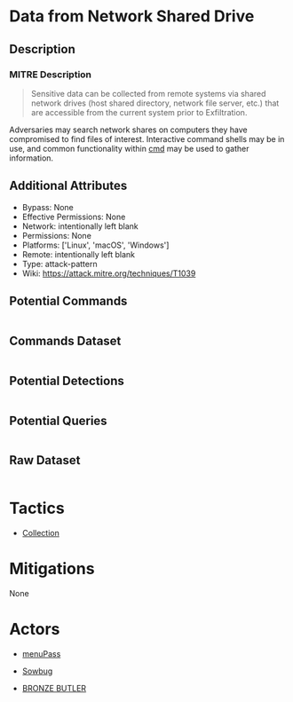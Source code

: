 
# Data from Network Shared Drive

## Description

### MITRE Description

> Sensitive data can be collected from remote systems via shared network drives (host shared directory, network file server, etc.) that are accessible from the current system prior to Exfiltration.

Adversaries may search network shares on computers they have compromised to find files of interest. Interactive command shells may be in use, and common functionality within [cmd](https://attack.mitre.org/software/S0106) may be used to gather information.

## Additional Attributes

* Bypass: None
* Effective Permissions: None
* Network: intentionally left blank
* Permissions: None
* Platforms: ['Linux', 'macOS', 'Windows']
* Remote: intentionally left blank
* Type: attack-pattern
* Wiki: https://attack.mitre.org/techniques/T1039

## Potential Commands

```

```

## Commands Dataset

```

```

## Potential Detections

```json

```

## Potential Queries

```json

```

## Raw Dataset

```json

```

# Tactics


* [Collection](../tactics/Collection.md)


# Mitigations

None

# Actors


* [menuPass](../actors/menuPass.md)

* [Sowbug](../actors/Sowbug.md)
    
* [BRONZE BUTLER](../actors/BRONZE-BUTLER.md)
    
